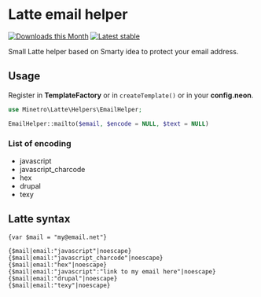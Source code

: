 # Latte email helper

[![Downloads this Month](https://img.shields.io/packagist/dm/minetro/latte-email.svg?style=flat)](https://packagist.org/packages/minetro/latte-email)
[![Latest stable](https://img.shields.io/packagist/v/minetro/latte-email.svg?style=flat)](https://packagist.org/packages/minetro/latte-email)

Small Latte helper based on Smarty idea to protect your email address.

## Usage

Register in **TemplateFactory** or in `createTemplate()` or in your **config.neon**.

```php
use Minetro\Latte\Helpers\EmailHelper;

EmailHelper::mailto($email, $encode = NULL, $text = NULL)
```


### List of encoding
* javascript
* javascript_charcode
* hex
* drupal
* texy

## Latte syntax

```
{var $mail = "my@email.net"}

{$mail|email:"javascript"|noescape}
{$mail|email:"javascript_charcode"|noescape}
{$mail|email:"hex"|noescape}
{$mail|email:"javascript":"link to my email here"|noescape}
{$mail|email:"drupal"|noescape}
{$mail|email:"texy"|noescape}
```


